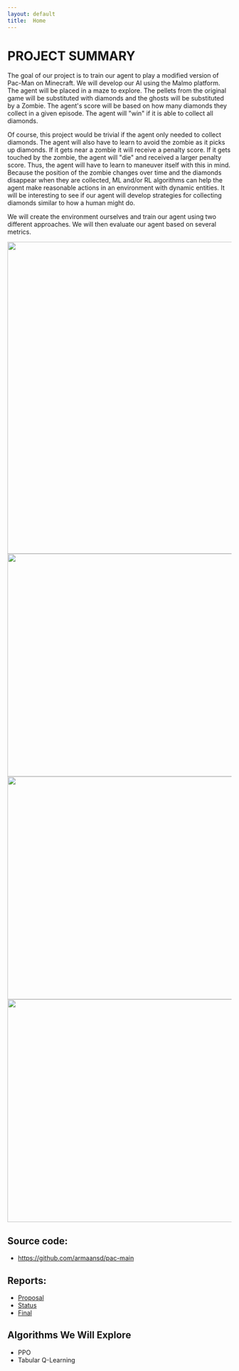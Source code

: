 ```yaml
---
layout: default
title:  Home
---
```


# PROJECT SUMMARY
The goal of our project is to train our agent to play a modified version of Pac-Man on Minecraft. We will develop our AI using the Malmo platform. The agent will be placed in a maze to explore. The pellets from the original game will be substituted with diamonds and the ghosts will be substituted by a Zombie. The agent's score will be based on how many diamonds they collect in a given episode. The agent will "win" if it is able to collect all diamonds.

Of course, this project would be trivial if the agent only needed to collect diamonds. The agent will also have to learn to avoid the zombie as it picks up diamonds. If it gets near a zombie it will receive a penalty score. If it gets touched by the zombie, the agent will "die" and received a larger penalty score. Thus, the agent will have to learn to maneuver itself with this in mind. Because the position of the zombie changes over time and the diamonds disappear when they are collected, ML and/or RL algorithms can help the agent make reasonable actions in an environment with dynamic entities. It will be interesting to see if our agent will develop strategies for collecting diamonds similar to how a human might do.

We will create the environment ourselves and train our agent using two different approaches. We will then evaluate our agent based on several metrics.


<img src="https://user-images.githubusercontent.com/75513952/144721188-2a29f8d2-261c-4e87-98e4-140f43b1356b.png" width="1000" height="700">
<img src="https://user-images.githubusercontent.com/75513952/144721196-a181fdb6-e224-46f8-89c8-f8b841001e1e.png" width="700" height="500">
<img src="https://user-images.githubusercontent.com/75513952/144721214-fc78789b-1386-41cd-9333-d64194b9af1b.png" width="700" height="500">
<img src="https://user-images.githubusercontent.com/75513952/144721228-0c75c8dd-959e-4998-82a2-fb055386e1da.png" width="700" height="500">


## Source code: 
- <https://github.com/armaansd/pac-main>

## Reports:
- [Proposal](proposal.html)
- [Status](status.html)
- [Final](final.html)

## Algorithms We Will Explore
- PPO
- Tabular Q-Learning


[quickref]: https://github.com/mundimark/quickrefs/blob/master/HTML.md
